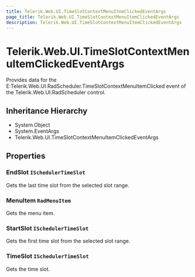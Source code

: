 ```yaml
---
title: Telerik.Web.UI.TimeSlotContextMenuItemClickedEventArgs
page_title: Telerik.Web.UI.TimeSlotContextMenuItemClickedEventArgs
description: Telerik.Web.UI.TimeSlotContextMenuItemClickedEventArgs
---
```


# Telerik.Web.UI.TimeSlotContextMenuItemClickedEventArgs

Provides data for the E:Telerik.Web.UI.RadScheduler.TimeSlotContextMenuItemClicked event of the Telerik.Web.UI.RadScheduler control.

## Inheritance Hierarchy

* System.Object
* System.EventArgs
* Telerik.Web.UI.TimeSlotContextMenuItemClickedEventArgs

## Properties

###  EndSlot `ISchedulerTimeSlot`

Gets the last time slot from the selected slot range.

###  MenuItem `RadMenuItem`

Gets the menu item.

###  StartSlot `ISchedulerTimeSlot`

Gets the first time slot from the selected slot range.

###  TimeSlot `ISchedulerTimeSlot`

Gets the time slot.

